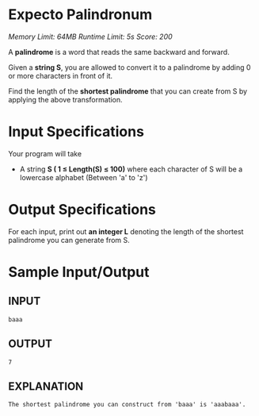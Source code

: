 # Expecto Palindronum
*Memory Limit: 64MB Runtime Limit: 5s Score: 200*

A **palindrome** is a word that reads the same backward and forward. 

Given a **string S**, you are allowed to convert it to a palindrome by adding 0 or more characters in front of it. 

Find the length of the **shortest palindrome** that you can create from S by applying the above transformation. 

# Input Specifications
Your program will take
* A string **S ( 1 ≤ Length(S) ≤ 100)** where each character of S will be a lowercase alphabet (Between 'a' to 'z')

# Output Specifications
For each input, print out **an integer L** denoting the length of the shortest palindrome you can generate from S.

# Sample Input/Output
## INPUT
```
baaa
```
## OUTPUT
```
7
```
## EXPLANATION
```
The shortest palindrome you can construct from 'baaa' is 'aaabaaa'.
```

